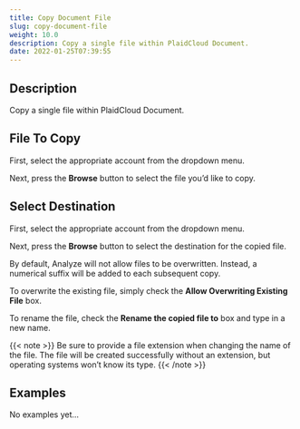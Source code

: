 ```yaml
---
title: Copy Document File
slug: copy-document-file
weight: 10.0
description: Copy a single file within PlaidCloud Document.
date: 2022-01-25T07:39:55
---
```



## Description


Copy a single file within PlaidCloud Document.



## File To Copy


First, select the appropriate account from the dropdown menu.



Next, press the **Browse** button to select the file you’d like to copy.



## Select Destination


First, select the appropriate account from the dropdown menu.



Next, press the **Browse** button to select the destination for the copied file.



By default, Analyze will not allow files to be overwritten. Instead, a numerical suffix will be added to each subsequent copy. 



To overwrite the existing file, simply check the **Allow Overwriting Existing File** box.



To rename the file, check the **Rename the copied file to** box and type in a new name.

{{< note >}}
Be sure to provide a file extension when changing the name of the file. The file will be created successfully without an extension, but operating systems won’t know its type.
{{< /note >}}


## Examples

No examples yet...

